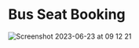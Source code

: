 # Bus Seat Booking 

![Screenshot 2023-06-23 at 09 12 21](https://github.com/Bikram399/bus_seats/assets/109157864/b935478c-61d7-469d-88a4-4cd996369901)
